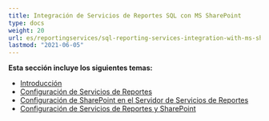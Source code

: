 ```yaml
---
title: Integración de Servicios de Reportes SQL con MS SharePoint
type: docs
weight: 20
url: es/reportingservices/sql-reporting-services-integration-with-ms-sharepoint/
lastmod: "2021-06-05"
---
```


**Esta sección incluye los siguientes temas:**

- [Introducción](/pdf/reportingservices/introduction/)
- [Configuración de Servicios de Reportes](/pdf/reportingservices/setting-up-reporting-services/)
- [Configuración de SharePoint en el Servidor de Servicios de Reportes](/pdf/reportingservices/setting-up-sharepoint-on-reporting-services-server/)
- [Configuración de Servicios de Reportes y SharePoint](/pdf/reportingservices/reporting-services-and-sharepoint-configuration/)